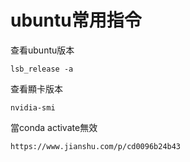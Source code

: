 # ubuntu常用指令

查看ubuntu版本

```text
lsb_release -a
```

查看顯卡版本

```text
nvidia-smi
```

當conda activate無效

```text
https://www.jianshu.com/p/cd0096b24b43
```

